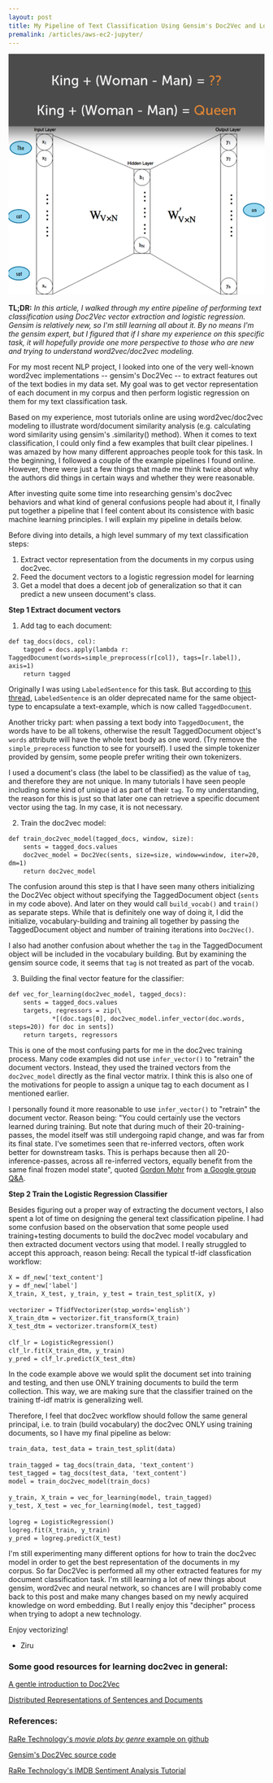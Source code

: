 ```yaml
---
layout: post
title: My Pipeline of Text Classification Using Gensim's Doc2Vec and Logistic Regression
premalink: /articles/aws-ec2-jupyter/
---
```


<p align="center">
<img src="/images/gensim_header.png">
</p>

**TL;DR:** _In this article, I walked through my entire pipeline of performing text classification using Doc2Vec vector extraction and logistic regression. Gensim is relatively new, so I'm still learning all about it. By no means I'm the gensim expert, but I figured that if I share my experience on this specific task, it will hopefully provide one more perspective to those who are new and trying to understand word2vec/doc2vec modeling._

For my most recent NLP project, I looked into one of the very well-known word2vec implementations -- gensim's Doc2Vec -- to extract features out of the text bodies in my data set. My goal was to get vector representation of each document in my corpus and then perform logistic regression on them for my text classification task.

Based on my experience, most tutorials online are using word2vec/doc2vec modeling to illustrate word/document similarity analysis (e.g. calculating word similarity using gensim's .similarity() method). When it comes to text classification, I could only find a few examples that built clear pipelines. I was amazed by how many different approaches people took for this task. In the beginning, I followed a couple of the example pipelines I found online. However, there were just a few things that made me think twice about why the authors did things in certain ways and whether they were reasonable.

After investing quite some time into researching gensim's doc2vec behaviors and what kind of general confusions people had about it, I finally put together a pipeline that I feel content about its consistence with basic machine learning principles. I will explain my pipeline in details below.

Before diving into details, a high level summary of my text classification steps:
1. Extract vector representation from the documents in my corpus using doc2vec.
2. Feed the document vectors to a logistic regression model for learning
3. Get a model that does a decent job of generalization so that it can predict a new unseen document's class.

**Step 1
Extract document vectors**

1) Add tag to each document:
```
def tag_docs(docs, col):
    tagged = docs.apply(lambda r: TaggedDocument(words=simple_preprocess(r[col]), tags=[r.label]), axis=1)
    return tagged
```
Originally I was using `LabeledSentence` for this task. But according to [this thread](https://stackoverflow.com/questions/41182372/what-is-the-difference-between-gensim-labeledsentence-and-taggeddocument), `LabeledSentence` is an older deprecated name for the same object-type to encapsulate a text-example, which is now called `TaggedDocument`.

Another tricky part: when passing a text body into `TaggedDocument`, the words have to be all tokens, otherwise the result TaggedDocument object's `words` attribute will have the whole text body as one word. (Try remove the `simple_preprocess` function to see for yourself). I used the simple tokenizer provided by gensim, some people prefer writing their own tokenizers.

I used a document's class (the label to be classified) as the value of `tag`, and therefore they are not unique. In many tutorials I have seen people including some kind of unique id as part of their `tag`. To my understanding, the reason for this is just so that later one can retrieve a specific document vector using the tag. In my case, it is not necessary.

2) Train the doc2vec model:
```
def train_doc2vec_model(tagged_docs, window, size):
    sents = tagged_docs.values
    doc2vec_model = Doc2Vec(sents, size=size, window=window, iter=20, dm=1)
    return doc2vec_model
```
The confusion around this step is that I have seen many others initializing the Doc2Vec object without specifying the TaggedDocument object (`sents` in my code above). And later on they would call `build_vocab()` and `train()` as separate steps. While that is definitely one way of doing it, I did the initialize, vocabulary-building and training all together by passing the TaggedDocument object and number of training iterations into `Doc2Vec()`.

I also had another confusion about whether the `tag` in the TaggedDocument object will be included in the vocabulary building. But by examining the gensim source code, it seems that `tag` is not treated as part of the vocab.

3) Building the final vector feature for the classifier:
```
def vec_for_learning(doc2vec_model, tagged_docs):
    sents = tagged_docs.values
    targets, regressors = zip(\
            *[(doc.tags[0], doc2vec_model.infer_vector(doc.words, steps=20)) for doc in sents])
    return targets, regressors
```
This is one of the most confusing parts for me in the doc2vec training process. Many code examples did not use `infer_vector()` to "retrain" the document vectors. Instead, they used the trained vectors from the `doc2vec_model` directly as the final vector matrix. I think this is also one of the motivations for people to assign a unique tag to each document as I mentioned earlier.

I personally found it more reasonable to use `infer_vector()` to "retrain" the document vector. Reason being: "You could certainly use the vectors learned during training. But note that during much of their 20-training-passes, the model itself was still undergoing rapid change, and was far from its final state. I've sometimes seen that re-inferred vectors, often work better for downstream tasks. This is perhaps because then all 20-inference-passes, across all re-inferred vectors, equally benefit from the same final frozen model state", quoted [Gordon Mohr](https://www.linkedin.com/in/gojomo/) from [a Google group Q&A](https://groups.google.com/forum/#!topic/gensim/A0dNogEIw7g).

**Step 2
Train the Logistic Regression Classifier**

Besides figuring out a proper way of extracting the document vectors, I also spent a lot of time on designing the general text classification pipeline. I had some confusion based on the observation that some people used training+testing documents to build the doc2vec model vocabulary and then extracted document vectors using that model. I really struggled to accept this approach, reason being: Recall the typical tf-idf classfication workflow:
```
X = df_new['text_content']
y = df_new['label']
X_train, X_test, y_train, y_test = train_test_split(X, y)

vectorizer = TfidfVectorizer(stop_words='english')
X_train_dtm = vectorizer.fit_transform(X_train)
X_test_dtm = vectorizer.transform(X_test)

clf_lr = LogisticRegression()
clf_lr.fit(X_train_dtm, y_train)
y_pred = clf_lr.predict(X_test_dtm)
```
In the code example above we would split the document set into training and testing, and then use ONLY training documents to build the term collection. This way, we are making sure that the classifier trained on the training tf-idf matrix is generalizing well.

Therefore, I feel that doc2vec workflow should follow the same general principal, i.e. to train (build vocabulary) the doc2vec ONLY using training documents, so I have my final pipeline as below:
```
train_data, test_data = train_test_split(data)

train_tagged = tag_docs(train_data, 'text_content')
test_tagged = tag_docs(test_data, 'text_content')
model = train_doc2vec_model(train_docs)

y_train, X_train = vec_for_learning(model, train_tagged)
y_test, X_test = vec_for_learning(model, test_tagged)

logreg = LogisticRegression()
logreg.fit(X_train, y_train)
y_pred = logreg.predict(X_test)
```

I'm still experimenting many different options for how to train the doc2vec model in order to get the best representation of the documents in my corpus. So far Doc2Vec is performed all my other extracted features for my document classification task. I'm still learning a lot of new things about gensim, word2vec and neural network, so chances are I will probably come back to this post and make many changes based on my newly acquired knowledge on word embedding. But I really enjoy this "decipher" process when trying to adopt a new technology.

Enjoy vectorizing!

- Ziru

### Some good resources for learning doc2vec in general:
[A gentle introduction to Doc2Vec](https://towardsdatascience.com/a-gentle-introduction-to-doc2vec-db3e8c0cce5e)

[Distributed Representations of Sentences and Documents](http://proceedings.mlr.press/v32/le14.pdf)

### References:
[RaRe Technology's _movie plots by genre_ example on github](https://github.com/RaRe-Technologies/movie-plots-by-genre/blob/master/Document%20classification%20with%20word%20embeddings%20tutorial.ipynb)

[Gensim's Doc2Vec source code](https://github.com/RaRe-Technologies/gensim/blob/develop/gensim/models/doc2vec.py)

[RaRe Technology's IMDB Sentiment Analysis Tutorial](https://github.com/RaRe-Technologies/gensim/blob/develop/docs/notebooks/doc2vec-IMDB.ipynb)
